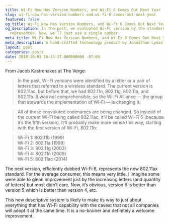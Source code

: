 ```yaml
---
title: Wi-Fi Now Has Version Numbers, and Wi-Fi 6 Comes Out Next Year
slug: wi-fi-now-has-version-numbers-and-wi-fi-6-comes-out-next-year
featured: false
og_title: Wi-Fi Now Has Version Numbers, and Wi-Fi 6 Comes Out Next Year – Johnathan.org
og_description: In the past, we evaluated Wi-Fi version by the standards number it
  represented. Now, we'll just use a single number.
meta_title: Wi-Fi Now Has Version Numbers, and Wi-Fi 6 Comes Out Next Year – Johnathan.org
meta_description: A hand-crafted technology product by Johnathan Lyman
layout: post
categories: posts
date: 2018-10-03 16:34:37.000000000 -07:00
---
```


From Jacob Kastrenakes at The Verge:

> In the past, Wi-Fi versions were identified by a letter or a pair of letters that referred to a wireless standard. The current version is 802.11ac, but before that, we had 802.11n, 802.11g, 802.11a, and 802.11b. It was not comprehensible, so the Wi-Fi Alliance — the group that stewards the implementation of Wi-Fi — is changing it.

> All of those convoluted codenames are being changed. So instead of the current Wi-Fi being called 802.11ac, it’ll be called Wi-Fi 5 (because it’s the fifth version). It’ll probably make more sense this way, starting with the first version of Wi-Fi, 802.11b:

> Wi-Fi 1: 802.11b (1999)  
> Wi-Fi 2: 802.11a (1999)  
> Wi-Fi 3: 802.11g (2003)  
> Wi-Fi 4: 802.11n (2009)  
> Wi-Fi 5: 802.11ac (2014)

The next version, efficiently dubbed Wi-Fi 6, represents the new 802.11ax standard. For the average consumer, this means very little. I imagine some were able to glean improvement just by the increasing letters (and quantity of letters) but most didn’t care. Now, it’s obvious, version 6 is better than version 5 which is better than version 4, etc.

This new descriptive system is likely to make its way to just about everything that has Wi-Fi capability with the caveat that not all companies will adopt it at the same time. It is a no-brainer and definitely a welcome improvement.

